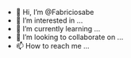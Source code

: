 - 👋 Hi, I’m @Fabriciosabe
- 👀 I’m interested in ...
- 🌱 I’m currently learning ...
- 💞️ I’m looking to collaborate on ...
- 📫 How to reach me ...

<!---
Fabriciosabe/Fabriciosabe is a ✨ special ✨ repository because its `README.md` (this file) appears on your GitHub profile.
You can click the Preview link to take a look at your changes.
--->
